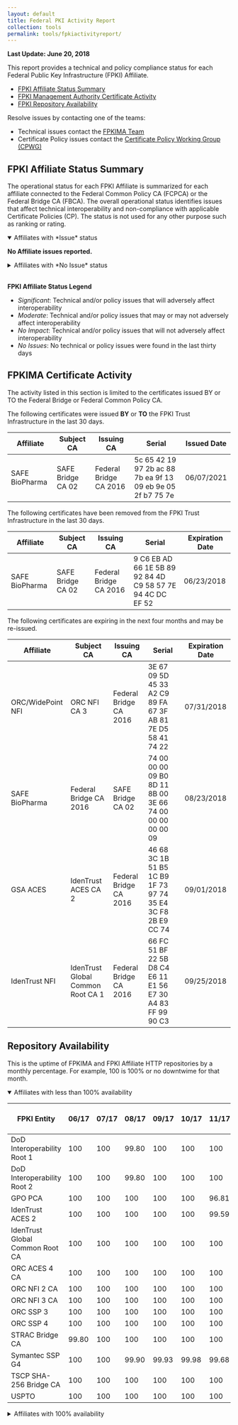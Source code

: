 ```yaml
---
layout: default 
title: Federal PKI Activity Report
collection: tools
permalink: tools/fpkiactivityreport/
---
```


**Last Update: June 20, 2018**

This report provides a technical and policy compliance status for each Federal Public Key Infrastructure (FPKI) Affiliate.

- [FPKI Affiliate Status Summary](#fpki-affiliate-status-summary)
- [FPKI Management Authority Certificate Activity](#fpkima-certificate-activity)
- [FPKI Repository Availability](#repository-availability)

Resolve issues by contacting one of the teams:  

- Technical issues contact the [FPKIMA Team](mailto:fpki-help@gsa.gov) 
- Certificate Policy issues contact the [Certificate Policy Working Group (CPWG)](mailto:fpkipa_cpwg@listserv.gsa.gov)  

## FPKI Affiliate Status Summary
The operational status for each FPKI Affiliate is summarized for each affiliate connected to the Federal Common Policy CA (FCPCA) or the Federal Bridge CA (FBCA). The overall operational status identifies issues that affect technical interoperability and non-compliance with applicable Certificate Policies (CP). The status is not used for any other purpose such as ranking or rating. 

<details open>
<summary> Affiliates with *Issue* status </summary>

**No Affiliate issues reported.**
</details>

<details>
<summary> Affiliates with *No Issue* status </summary>

| Federal Agency or Affiliate | FPKIMA CA | Status |
| --------------------------- | --------- | ------ |
| CertiPath Bridge | FBCA & SHA1FRCA | No Issues |
| Department of Defense | FBCA & SHA1FRCA | No Issues |
| DigiCert NFI | FBCA | No Issues |
| Entrust Managed Services NFI | FBCA | No Issues |
| Exostar NFI | FBCA | No Issues |
| Government Printing Office | FBCA | No Issues |
| GSA Access Certificate for Electronic Services (GSA ACES) | FBCA | No Issues |
| IdenTrust NFI | FBCA | No Issues |
| WidePoint/ORC NFI | FBCA | No Issues |
| SAFE BioPharma Bridge | FBCA | No Issues |
| STRAC Bridge | FBCA | No Issues |
| TSCP Bridge | FBCA | No Issues |
| US Patent and Trademark Office (PTO) | FBCA | No Issues |
| Verizon Business NFI | FBCA | No Issues |
| Department of State | FCPCA | No Issues |
| DigiCert/Symantec/Verisign SSP | FCPCA | No Issues |
| Entrust Managed Services SSP | FCPCA | No Issues |
| WidePoint/ORC SSP | FCPCA | No Issues |
| US Treasury SSP | FCPCA | No Issues |
| Verizon Business SSP | FCPCA | No Issues |
</details><br>

**FPKI Affiliate Status Legend**

- _Significant_: Technical and/or policy issues that will adversely affect interoperability   
- _Moderate_: Technical and/or policy issues that may or may not adversely affect interoperability  
- _No Impact_: Technical and/or policy issues that will not adversely affect interoperability   
- _No Issues_: No technical or policy issues were found in the last thirty days  


## FPKIMA Certificate Activity
The activity listed in this section is limited to the certificates issued BY or TO the Federal Bridge or Federal Common Policy CA.

The following certificates were issued **BY** or **TO** the FPKI Trust Infrastructure in the last 30 days.

| Affiliate | Subject CA | Issuing CA | Serial | Issued Date |
| --------- | ---------- | ---------- | ------ | ------ |
| SAFE BioPharma | SAFE Bridge CA 02 | Federal Bridge CA 2016 | 5c 65 42 19 97 2b ac 88 7b ea 9f 13 09 eb 9e 05 2f b7 75 7e | 06/07/2021 |

The following certificates have been removed from the FPKI Trust Infrastructure in the last 30 days.

| Affiliate | Subject CA | Issuing CA | Serial | Expiration Date |
| --------- | ---------- | ---------- | ------ | ------ |
| SAFE BioPharma | SAFE Bridge CA 02 | Federal Bridge CA 2016 | 9 C6 EB AD 66 1E 5B 89 92 84 4D C9 58 57 7E 94 4C DC EF 52 | 06/23/2018 |

The following certificates are expiring in the next four months and may be re-issued.

| Affiliate | Subject CA | Issuing CA | Serial | Expiration Date |
| --------- | ---------- | ---------- | ------ | ---------- |
| ORC/WidePoint NFI | ORC NFI CA 3 | Federal Bridge CA 2016 | 3E 67 09 5D 45 33 A2 C9 89 FA 67 3F AB 81 7E D5 58 41 74 22 | 07/31/2018 |
| SAFE BioPharma | Federal Bridge CA 2016 | SAFE Bridge CA 02 | 74 00 00 00 09 B0 8D 11 8B 00 3E 66 74 00 00 00 00 00 09 | 08/23/2018 |
| GSA ACES | IdenTrust ACES CA 2 | Federal Bridge CA 2016 | 46 68 3C 1B 51 B5 1C B9 1F 73 97 74 35 E4 3C F8 2B E9 CC 74 | 09/01/2018 |
| IdenTrust NFI | IdenTrust Global Common Root CA 1 | Federal Bridge CA 2016 | 66 FC 51 BF 22 5B D8 C4 E6 11 E1 56 E7 30 A4 83 FF 99 90 C3 | 09/25/2018 |

## Repository Availability 
This is the uptime of FPKIMA and FPKI Affiliate HTTP repositories by a monthly percentage.  For example, 100 is 100% or no downtwime for that month.

<details open>
<summary> Affiliates with less than 100% availability </summary>

| FPKI Entity                                | 06/17 | 07/17 | 08/17 | 09/17 | 10/17 | 11/17 | 12/17 | 01/18 | 02/18 | 03/18 | 04/18 | 05/18 | 12-Month Average |
| ------------------------------------------ | ----- | ----- | ----- | ----- | ----- | ----- | ----- | ----- | ----- | ----- | ----- | ----- | ----- |
| DoD Interoperability Root 1                | 100   | 100   | 99.80 | 100   | 100   | 100   | 100   | 100   | 100   | 100   | 100   | 100   | 99.98 |
| DoD Interoperability Root 2                | 100   | 100   | 99.80 | 100   | 100   | 100   | 100   | 100   | 100   | 100   | 100   | 100   | 99.98 |
| GPO PCA                                    | 100   | 100   | 100   | 100   | 100   | 96.81 | 100   | 100   | 100   | 100   | 100   | 100   | 99.73 |
| IdenTrust ACES 2                           | 100   | 100   | 100   | 100   | 100   | 99.59 | 100   | 100   | 100   | 100   | 100   | 99.96 | 99.96 |
| IdenTrust Global Common Root CA            | 100   | 100   | 100   | 100   | 100   | 100   | 100   | 100   | 100   | 100   | 100   | 99.22 | 99.87 |
| ORC ACES 4 CA                              | 100   | 100   | 100   | 100   | 100   | 100   | 100   | 100   | 100   | 99.78 | 100   | 100   | 99.98 |
| ORC NFI 2 CA                               | 100   | 100   | 100   | 100   | 100   | 100   | 100   | 100   | 100   | 99.76 | 100   | 100   | 99.98 |
| ORC NFI 3 CA                               | 100   | 100   | 100   | 100   | 100   | 100   | 100   | 100   | 100   | 99.76 | 100   | 100   | 99.98 |
| ORC SSP 3                                  | 100   | 100   | 100   | 100   | 100   | 100   | 100   | 100   | 100   | 99.76 | 100   | 100   | 99.98 |
| ORC SSP 4                                  | 100   | 100   | 100   | 100   | 100   | 100   | 100   | 100   | 100   | 99.76 | 100   | 100   | 99.98 |
| STRAC Bridge CA                            | 99.80 | 100   | 100   | 100   | 100   | 100   | 100   | 100   | 100   | 99.98 | 99.98 | 100   | 99.98 |
| Symantec SSP G4                            | 100   | 100   | 99.90 | 99.93 | 99.98 | 99.68 | 99.98 | 99.86 | 99.80 | 99.89 | 99.98 | 99.98 | 99.91 |
| TSCP SHA-256 Bridge CA                     | 100   | 100   | 100   | 100   | 100   | 100   | 100   | 100   | 99.92 | 99.98 | 100   | 100   | 99.99 |
| USPTO                                      | 100   | 100   | 100   | 100   | 100   | 100   | 100   | 100   | 99.76 | 99.95 | 99.98 | 100   | 99.95 |
</details>

<details>
<summary> Affiliates with 100% availability </summary>

| FPKI Entity                                | 
| ------------------------------------------ |
| CertiPath Bridge CA                        |
| CertiPath Bridge CA - G2                   |
| Department of State AD Root CA             |
| DigiCert Federated ID CA-1 CRL3            |
| DigiCert Federated ID CA-1 CRL4            |
| Entrust NFI Root CA                        |
| Entrust NFI Root CA 2                      |
| Entrust Managed Services Root CA           |
| Exostar Federated Identity Service Root CA |
| FPKI EGTSCA 2014 (long-term CRL)           |
| FPKI FBCA2013 (long-term CRL)              |
| FPKI FBCA2016                              |
| FPKI FCPCA                                 |
| FPKI SHA1FRCA G2                           |
| SAFE Bridge CA 2                           |
| Symantec Class 3 NFI CA                    |
| US Treasury Root CA                        |
| Verizon NFI CT-CSSP-CA                     |
| Verizon SSP Betrusted Production CA        |
| Verizon SSP CA 2                           |
<details>
